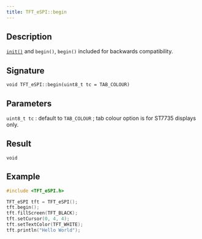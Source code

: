 ```yaml
---
title: TFT_eSPI::begin
---
```


## Description

[`init()`](init) and `begin()`, `begin()` included for backwards compatibility.

## Signature

`void TFT_eSPI::begin(uint8_t tc = TAB_COLOUR)`

## Parameters

`uint8_t tc` : default to `TAB_COLOUR` ; tab colour option is for ST7735 displays only.

## Result

`void`

## Example

``` cpp
#include <TFT_eSPI.h>

TFT_eSPI tft = TFT_eSPI();
tft.begin();
tft.fillScreen(TFT_BLACK);
tft.setCursor(0, 4, 4);
tft.setTextColor(TFT_WHITE);
tft.println("Hello World");
```